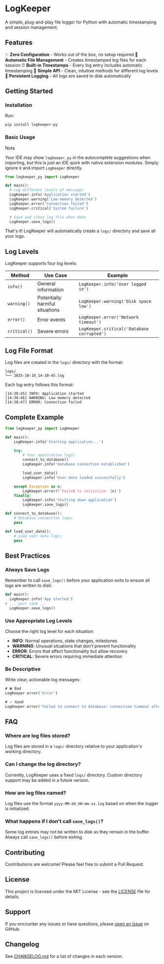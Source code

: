 # LogKeeper

A simple, plug-and-play file logger for Python with automatic timestamping and session management.

## Features

✨ **Zero Configuration** - Works out of the box, no setup required
📁 **Automatic File Management** - Creates timestamped log files for each session
⏰ **Built-in Timestamps** - Every log entry includes automatic timestamping
🎯 **Simple API** - Clean, intuitive methods for different log levels
💾 **Persistent Logging** - All logs are saved to disk automatically

## Getting Started

### Installation

Run:

```bash
pip install logkeeper-py
```

### Basic Usage
> [!NOTE]
> Your IDE may show `logkeeper_py` in the autocomplete suggestions when importing, but this is just an IDE quirk with native extension modules. Simply ignore it and import `LogKeeper` directly.

```python
from logkeeper_py import LogKeeper

def main():
  # Log different levels of messages
  LogKeeper.info('Application started')
  LogKeeper.warning('Low memory detected')
  LogKeeper.error('Connection failed')
  LogKeeper.critical('System failure')

  # Save and close log file when done
  LogKeeper.save_logs()
```

That's it! LogKeeper will automatically create a `logs/` directory and save all your logs.

## Log Levels

LogKeeper supports four log levels:

| Method | Use Case | Example |
|--------|----------|---------|
| `info()` | General information | `LogKeeper.info('User logged in')` |
| `warning()` | Potentially harmful situations | `LogKeeper.warning('Disk space low')` |
| `error()` | Error events | `LogKeeper.error('Network timeout')` |
| `critical()` | Severe errors | `LogKeeper.critical('Database corrupted')` |

## Log File Format

Log files are created in the `logs/` directory with the format:

```
logs/
└── 2025-10-18_14-30-45.log
```

Each log entry follows this format:

```
[14:30:45] INFO: Application started
[14:30:46] WARNING: Low memory detected
[14:30:47] ERROR: Connection failed
```

## Complete Example

```python
from logkeeper_py import LogKeeper

def main():
    LogKeeper.info('Starting application...')

    try:
        # Your application logic
        connect_to_database()
        LogKeeper.info('Database connection established')

        load_user_data()
        LogKeeper.info('User data loaded successfully')

    except Exception as e:
        LogKeeper.error(f'Failed to initialize: {e}')
    finally:
        LogKeeper.info('Shutting down application')
        LogKeeper.save_logs()

def connect_to_database():
    # Database connection logic
    pass

def load_user_data():
    # Load user data logic
    pass
```

## Best Practices

### Always Save Logs

Remember to call `save_logs()` before your application exits to ensure all logs are written to disk:

```python
def main():
  LogKeeper.info('App started')
# ... your code ...
  LogKeeper.save_logs()
```

### Use Appropriate Log Levels

Choose the right log level for each situation:

- **INFO**: Normal operations, state changes, milestones
- **WARNING**: Unusual situations that don't prevent functionality
- **ERROR**: Errors that affect functionality but allow recovery
- **CRITICAL**: Severe errors requiring immediate attention

### Be Descriptive

Write clear, actionable log messages:

```dart
# ❌ Bad
LogKeeper.error('Error')

# ✅ Good
LogKeeper.error('Failed to connect to database: connection timeout after 30s')
```

## FAQ

### Where are log files stored?

Log files are stored in a `logs/` directory relative to your application's working directory.

### Can I change the log directory?

Currently, LogKeeper uses a fixed `logs/` directory. Custom directory support may be added in a future version.

### How are log files named?

Log files use the format `yyyy-MM-dd_HH-mm-ss.log` based on when the logger is initialized.

### What happens if I don't call `save_logs()`?

Some log entries may not be written to disk as they remain in the buffer. Always call `save_logs()` before exiting.

## Contributing

Contributions are welcome! Please feel free to submit a Pull Request.

## License

This project is licensed under the MIT License - see the [LICENSE](LICENSE) file for details.

## Support

If you encounter any issues or have questions, please [open an issue](https://github.com/RaulCatalinas/Logkeeper-Python/issues) on GitHub.

## Changelog

See [CHANGELOG.md](CHANGELOG.md) for a list of changes in each version.
